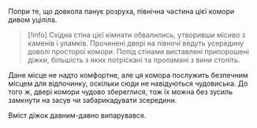 Попри те, що довкола панує розруха, північна частина цієї комори дивом уціліла.
>[!info]
> Східна стіна цієї кімнати обвалились, утворивши місиво з каменів і уламків. Прочинені двері на півночі ведуть усередину доволі просторої комори. Попід стінами виставлені припорошені діжки, більшість з яких потріскані та проламані з вини століть.

Дане місце не надто комфортне, але ця комора послужить безпечним місцем для відпочинку, оскільки сюди не навідуються чудовиська. До того ж, двері комори чудово збереглися, тож їх можна без зусиль замкнути на засув чи забарикадувати зсередини. 

Вміст діжок давним-давно випарувався.